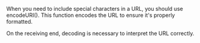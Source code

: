 When you need to include special characters in a URL, you should use encodeURI(). This function encodes the URL to ensure it's properly formatted.

On the receiving end, decoding is necessary to interpret the URL correctly.